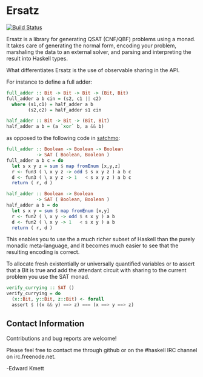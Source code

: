 # Ersatz

[![Build Status](https://secure.travis-ci.org/ekmett/ersatz.png)](http://travis-ci.org/ekmett/ersatz)

Ersatz is a library for generating QSAT (CNF/QBF) problems using a monad. It takes care of generating the normal form, encoding your problem, marshaling the data to an external solver, and parsing and interpreting the result into Haskell types.

What differentiates Ersatz is the use of observable sharing in the API.

For instance to define a full adder:

```haskell
full_adder :: Bit -> Bit -> Bit -> (Bit, Bit)
full_adder a b cin = (s2, c1 || c2)
  where (s1,c1) = half_adder a b
        (s2,c2) = half_adder s1 cin

half_adder :: Bit -> Bit -> (Bit, Bit)
half_adder a b = (a `xor` b, a && b)
```

as opposed to the following code in [satchmo](http://dfa.imn.htwk-leipzig.de/satchmo/):


```haskell
full_adder :: Boolean -> Boolean -> Boolean
           -> SAT ( Boolean, Boolean )
full_adder a b c = do
  let s x y z = sum $ map fromEnum [x,y,z]
  r <- fun3 ( \ x y z -> odd $ s x y z ) a b c
  d <- fun3 ( \ x y z -> 1   < s x y z ) a b c
  return ( r, d )

half_adder :: Boolean -> Boolean
           -> SAT ( Boolean, Boolean )
half_adder a b = do
  let s x y = sum $ map fromEnum [x,y]
  r <- fun2 ( \ x y -> odd $ s x y ) a b
  d <- fun2 ( \ x y -> 1   < s x y ) a b
  return ( r, d )
```

This enables you to use the a much richer subset of Haskell than the purely monadic meta-language, and it becomes much easier to see that the resulting encoding is correct.

To allocate fresh existentially or universally quantified variables or to assert that a Bit is true and add the attendant circuit with sharing to the current problem you use the SAT monad.

```haskell
verify_currying :: SAT ()
verify_currying = do
  (x::Bit, y::Bit, z::Bit) <- forall
  assert $ ((x && y) ==> z) === (x ==> y ==> z)
```


Contact Information
-------------------

Contributions and bug reports are welcome!

Please feel free to contact me through github or on the #haskell IRC channel on irc.freenode.net.

-Edward Kmett

